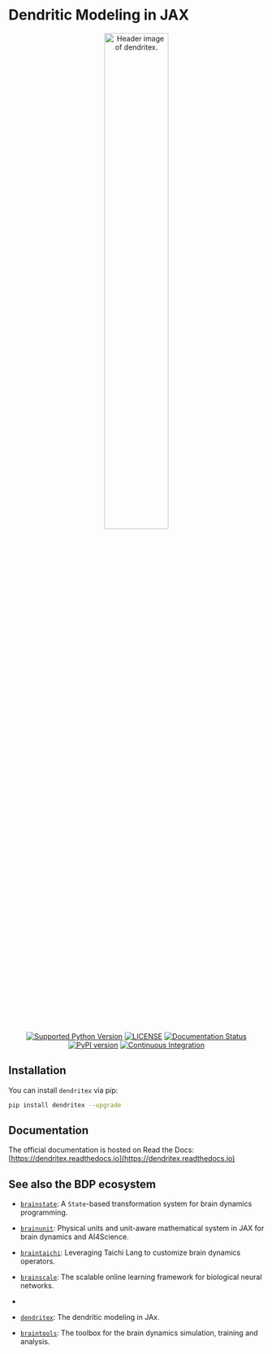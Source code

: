

# Dendritic Modeling in JAX

<p align="center">
  	<img alt="Header image of dendritex." src="https://github.com/chaoming0625/dendritex/blob/main/docs/_static/dendritex.png" width=50%>
</p> 



<p align="center">
	<a href="https://pypi.org/project/dendritex/"><img alt="Supported Python Version" src="https://img.shields.io/pypi/pyversions/dendritex"></a>
	<a href="https://github.com/chaoming0625/dendritex/blob/main/LICENSE"><img alt="LICENSE" src="https://img.shields.io/badge/License-Apache%202.0-blue.svg"></a>
    <a href='https://dendritex.readthedocs.io/en/latest/?badge=latest'>
        <img src='https://readthedocs.org/projects/dendritex/badge/?version=latest' alt='Documentation Status' />
    </a>  	
    <a href="https://badge.fury.io/py/dendritex"><img alt="PyPI version" src="https://badge.fury.io/py/dendritex.svg"></a>
    <a href="https://github.com/chaoming0625/dendritex/actions/workflows/CI.yml"><img alt="Continuous Integration" src="https://github.com/chaoming0625/dendritex/actions/workflows/CI.yml/badge.svg"></a>
</p>


[//]: # ([``dendritex``]&#40;https://github.com/chaoming0625/dendritex&#41; provides physical units and unit-aware mathematical system in JAX for brain dynamics and AI4Science)
    

## Installation

You can install ``dendritex`` via pip:

```bash
pip install dendritex --upgrade
```

## Documentation

The official documentation is hosted on Read the Docs: [https://dendritex.readthedocs.io](https://dendritex.readthedocs.io)



## See also the BDP ecosystem

- [``brainstate``](https://github.com/chaoming0625/brainstate): A ``State``-based transformation system for brain dynamics programming.

- [``brainunit``](https://github.com/chaoming0625/brainunit): Physical units and unit-aware mathematical system in JAX for brain dynamics and AI4Science.

- [``braintaichi``](https://github.com/chaoming0625/braintaichi): Leveraging Taichi Lang to customize brain dynamics operators.

- [``brainscale``](https://github.com/chaoming0625/brainscale): The scalable online learning framework for biological neural networks.
- 
- [``dendritex``](https://github.com/chaoming0625/dendritex): The dendritic modeling in JAx.

- [``braintools``](https://github.com/chaoming0625/braintools): The toolbox for the brain dynamics simulation, training and analysis.

